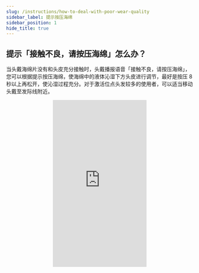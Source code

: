 ```yaml
---
slug: /instructions/how-to-deal-with-poor-wear-quality
sidebar_label: 提示按压海绵
sidebar_position: 1
hide_title: true
---
```


## 提示「接触不良，请按压海绵」怎么办？

当头戴海绵片没有和头皮充分接触时，头戴播报语音「接触不良，请按压海绵」，您可以根据提示按压海绵，使海绵中的液体沁湿下方头皮进行调节，最好是按压 8 秒以上再松开，使沁湿过程充分。对于激活位点头发较多的使用者，可以适当移动头戴至发际线附近。
  
<div align="center">
    <iframe
          src="https://resources.xzytdcs.com/miniProgram/Help%20Center/Wearingabad.mp4" 
          scrolling="no" 
          border="0" 
          frameborder="no" 
          framespacing="0" 
          allowfullscreen="true"
          width = "253"
          height = "450"> 
    </iframe>
</div>